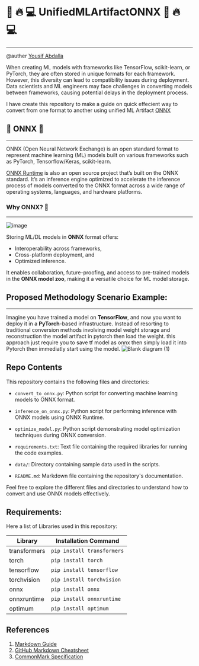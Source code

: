# 🚀 🔥 💻 UnifiedMLArtifactONNX 🚀 🔥 💻
***

@auther [Yousif Abdalla](https://github.com/yousif4111)

When creating ML models with frameworks like TensorFlow, scikit-learn, or PyTorch, they are often stored in unique formats for each framework. However, this diversity can lead to compatibility issues during deployment. Data scientists and ML engineers may face challenges in converting models between frameworks, causing potential delays in the deployment process.

I have create this repository to make a guide on quick effecient way to convert from one format to another using unified ML Artifact [ONNX](https://onnx.ai/)

## 🤖 ONNX 🤖
***
ONNX (Open Neural Network Exchange) is an open standard format to represent machine learning (ML) models built on various frameworks such as PyTorch, Tensorflow/Keras, scikit-learn. 

[ONNX Runtime](https://onnxruntime.ai/) is also an open source project that’s built on the ONNX standard. It’s an inference engine optimized to accelerate the inference process of models converted to the ONNX format across a wide range of operating systems, languages, and hardware platforms. 

### Why ONNX? 🤔
___
![image](https://github.com/yousif4111/UnifiedMLArtifactONNX/assets/46527978/1b2f05d3-0e92-4e6b-85cf-e2bb576e71c0)



Storing ML/DL models in **ONNX** format offers:
- Interoperability across frameworks,
- Cross-platform deployment, and
- Optimized inference.

It enables collaboration, future-proofing, and access to pre-trained models in the **ONNX model zoo**, making it a versatile choice for ML model storage.

## Proposed Methodology Scenario Example:
---
Imagine you have trained a model on **TensorFlow**, and now you want to deploy it in a **PyTorch**-based infrastructure. Instead of resorting to traditional conversion methods involving model weight storage and reconstruction the model artifact in pytorch then load the weight. this approach just require you to save tf model as onnx then simply load it into Pytorch then immediatly start using the model.
![Blank diagram (1)](https://github.com/yousif4111/UnifiedMLArtifactONNX/assets/46527978/2f0f4682-4329-4e1a-831d-d4b38966d71e)


## Repo Contents

This repository contains the following files and directories:

- `convert_to_onnx.py`: Python script for converting machine learning models to ONNX format.
- `inference_on_onnx.py`: Python script for performing inference with ONNX models using ONNX Runtime.
- `optimize_model.py`: Python script demonstrating model optimization techniques during ONNX conversion.

- `requirements.txt`: Text file containing the required libraries for running the code examples.

- `data/`: Directory containing sample data used in the scripts.

- `README.md`: Markdown file containing the repository's documentation.

Feel free to explore the different files and directories to understand how to convert and use ONNX models effectively.




Requirements:
---
Here a list of Libraries used in this repository:

| Library       | Installation Command    |
|---------------|-------------------------|
| transformers  | `pip install transformers` |
| torch         | `pip install torch`       |
| tensorflow    | `pip install tensorflow`  |
| torchvision   | `pip install torchvision` |
| onnx          | `pip install onnx`       |
| onnxruntime   | `pip install onnxruntime`|
| optimum       | `pip install optimum`    |

## References

1. [Markdown Guide](https://www.markdownguide.org/)
2. [GitHub Markdown Cheatsheet](https://guides.github.com/pdfs/markdown-cheatsheet-online.pdf)
3. [CommonMark Specification](https://spec.commonmark.org/)












